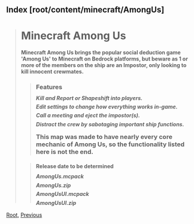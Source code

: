 ## Index [root/content/minecraft/AmongUs]
> # Minecraft Among Us
> #### Minecraft Among Us brings the popular social deduction game 'Among Us' to Minecraft on Bedrock platforms, but beware as 1 or more of the members on the ship are an Impostor, only looking to kill innocent crewmates.
> > ### Features
> > ##### Kill and Report or Shapeshift into players.
> > ##### Edit settings to change how everything works in-game.
> > ##### Call a meeting and eject the impostor(s).
> > ##### Distract the crew by sabotaging important ship functions.
> > ### This map was made to have nearly every core mechanic of Among Us, so the functionality listed here is not the end.
>
>
> > #### Release date to be determined
> > ##### AmongUs.mcpack
> > ##### AmongUs.zip
> > ##### AmongUsUI.mcpack
> > ##### AmongUsUI.zip

[Root](/), [Previous](../)
<head><style>blockquote>* h5 { line-height:0!important } body { background:url(/assets/images/minecraft_bg.png)!important; background-repeat: no-repeat!important; background-size:cover!important; background-position-x:center!important; } </style></head>

